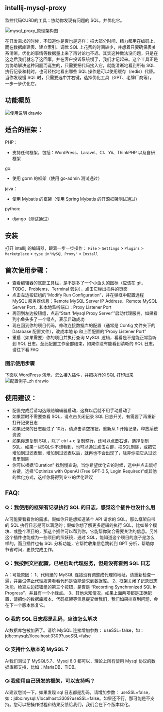 ## intellij-mysql-proxy
监控代码CURD的工具：协助你发现有问题的 SQL，并优化它。

![mysql_proxy_原理架构图](https://github.com/huangcong12/intellij-mysql-proxy/assets/2867782/d4d0358a-842a-4feb-9466-5193e43f9eb2)

在开发需求的时候，不知道你是否也是这样：把大部分时间、精力都用在编码上，而在数据库建表、建立索引、调优 SQL 上花费的时间较少，并想着只要确保表关系清晰，优化的事情等数据量上来了再讨论也不迟。其实这种做法没问题，只是在这之后我们就忘了这回事，并在客户投诉系统慢了，我们才记起来。这个工具正是为协助解决这种问题而诞生的，只需要把代码接入它，就能清晰地看到所有 SQL 执行记录和耗时，也可轻松地看出哪些 SQL 操作是可以使用缓存（redis）代替。当你发现慢 SQL 时，只需要选中并右键，选择优化工具（GPT、老牌厂商等），一步一步优化它。

## 功能概览
![使用说明 drawio](https://github.com/huangcong12/intellij-mysql-proxy/assets/2867782/4c8a97b3-601a-4b08-ab9b-9341f76d518b)

## 适合的框架：
PHP：
- 支持任何框架，包括：WordPress、Laravel、CI、Yii、ThinkPHP 以及自研框架

go:
- 使用 gorm 的框架（使用 go-admin 测试通过）

java：
- 使用 Mybatis 的框架（使用 Spring Mybatis 的开源框架测试通过）    

python:
- django（测试通过）

## 安装
打开 intellij 的编辑器，跟着一步一步操作：
`File` > `Settings` > `Plugins` > `Marketplace` > `type in"MySQL Proxy"` > `Install`

## 首次使用步骤：
- 查看编辑器的底部工具栏，是不是多了一个小鱼头的图标（应该在 git、TODO、Problems、Terminal 旁边），点击它弹出插件的页面
- 点击左边按钮组的“Modify Run Configuration”，并在弹框中配置远程 MySQL 服务器信息：Remote MySQL Server IP Address、Remote MySQL Server Port，和本地监听端口：Proxy Listener Port
- 再回到左边按钮组，点击“Start 'Mysql Proxy Server'”启动代理服务，如果看到小鱼头多了一个绿点，表示启动成功
- 现在回到你的项目代码，修改连接数据库的配置（通常是 Config 文件夹下的 Database 配置文件），改成本地 ip 和上面配置的“Proxy Listener Port”
- 重启（如果需要）你的项目并执行查询 MySQL 逻辑，看看是不是能正常监听到 SQL 日志。至此配置工作全部结束，如果你没有能看到清晰的 SQL 日志，请往下看 FAQ

### 图示使用步骤
下面以 WordPress 演示，怎么接入插件，并把执行的 SQL 打印出来
![配置例子_zh drawio](https://github.com/huangcong12/huangcong12.github.io/assets/2867782/0fa8e732-b1d9-4c7c-9d3b-87a608f85bdf)

## 使用建议：
- 配置完成后请勾选跟随编辑器启动，这样以后就不用手动启动了
- 如果暂时不需要查看 SQL，请点击关闭记录 SQL 日志开关，有需要了再重新打开记录日志
- 如果记录的日志超过了 10万，请点击清空按钮，重新从 1 开始记录，释放系统资源
- 如果你想复制 SQL，除了 ctrl + c 复制整行，还可以点击右键，选择复制SQL。如果一些SQL你不想看到，也可以通过点击右键，把SQL删除，或把它增加到过滤表里，增加到过滤表以后，就再也不会出现了，除非你把它从过滤表里删除
- 你可以根据“Duration” 找到慢查询，当你希望优化它的时候，选中并点击鼠标右键，选择“Optimize with OpenAI (Free GPT-3.5, Login Required)”或其他的优化方式，这样你将得到专业的优化建议

## FAQ:
### Q：我使用的框架有记录执行 SQL 的日志，感觉这个插件也没什么用
A:可能要看看你的需求。假如你只是想知道某个 API 请求的 SQL，那么框架自带的 SQL 执行日志是可以满足的；假如你想了解更多逻辑的执行 SQL，比如某个模块、或整个项目的，那这个插件可以帮到你，它能帮你聚合需要关注的信息。另外这个插件也能成为一些项目的照妖镜，通过 SQL，能知道这个项目的底子是怎么样的。而且插件也有 SQL 分析功能，它帮忙收集信息跳转到 GPT 分析，帮助你节省时间，更快完成工作。

### Q：我按照文档配置，已经启动代理服务，但是没有看到 SQL 日志
A：可能原因：
1、代码里的 MySQL 连接没有调整成代理的地址，请重新检查一遍，并尝试停止代理服务看看代码是否能请求到数据库。
2、框架关闭了记录日志功能，检查左边按钮组的第三个按钮，是否是 “Recording Synchronized SQL In Progress”，并且有一个小绿点。
3、其他未知情况，如果上面两项都是正确配置，请把你的数据库版本、代码框架等信息提交给我们，我们如果排查到问题，会在下一个版本修复它。

### Q:我的 SQL 日志都是乱码，应该怎么解决
A:数据库包被加密了。请给 MySQL 连接增加参数： useSSL=false，如：jdbc:mysql://localhost:3309?useSSL=false

### Q:支持什么版本的 MySQL？
A:我们测试了 MySQL5.7、Mysql 8.0 都可以，理论上所有使用 Mysql 协议的数据库都支持，比如：MariaDB、TIDB。

### Q:我使用自己研发的框架，可以支持吗？
A:建议您试一下，如果发现 sql 日志都是乱码，请增加参数： useSSL=false，如：jdbc:mysql://localhost:3309?useSSL=false。如果还不行，那可能是不支持。您可以把操作过程和结果反馈给我们，我们会在下个版本优化。

